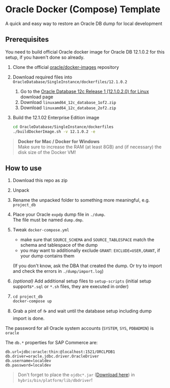 # Oracle Docker (Compose) Template

A quick and easy way to restore an Oracle DB dump for local development

## Prerequisites

You need to build official Oracle docker image for Oracle DB 12.1.0.2 for this
setup, if you haven't done so already.

1. Clone the official [oracle/docker-images][oracle-images] repository
1. Download required files into `OracleDatabase/SingleInstance/dockerfiles/12.1.0.2`

    1. Go to the [Oracle Database 12c Release 1 (12.1.0.2.0) for Linux][oracle-download]
       download page
    1. Download `linuxamd64_12c_database_1of2.zip`
    1. Download `linuxamd64_12c_database_2of2.zip`

1. Build the 12.1.02 Enterprise Edition image

    ```sh
    cd OracleDatabase/SingleInstance/dockerfiles
    ./buildDockerImage.sh -v 12.1.0.2 -e
    ```
> **Docker for Mac / Docker for Windows**\
> Make sure to increase the RAM (at least 8GB) and (if necessary) the disk size of the Docker VM!

## How to use

1. Download this repo as zip
1. Unpack
1. Rename the unpacked folder to something more meaningful, e.g. `project_db`
1. Place your Oracle `expdp` dump file in `./dump`.\
   The file must be named `dump.dmp`.
1. Tweak `docker-compose.yml`

    - make sure that `SOURCE_SCHEMA` and `SOURCE_TABLESPACE` match the schema
      and tablespace of the dump
    - you may want to additionally exclude `GRANT`: `EXCLUDE=USER,GRANT`, if your dump contains
      them

   (If you don't know, ask the DBA that created the dump. Or try to import and 
   check the errors in `./dump/import.log`)
1. *(optional)* Add additional setup files to `setup-scripts` (initial setup 
   supports`*.sql` or `*.sh` files, they are executed in order)
1. ```
   cd project_db
   docker-compose up
   ```
1. Grab a pint of :coffee: and wait until the database setup including dump import is done.

The password for all Oracle system accounts (`SYSTEM`, `SYS`, `PDBADMIN`) is `oracle`

The `db.*` properties for SAP Commerce are:

```properties
db.url=jdbc:oracle:thin:@localhost:1521/ORCLPDB1
db.driver=oracle.jdbc.driver.OracleDriver
db.username=localdev
db.password=localdev
```

> Don't forget to place the `ojdbc*.jar` ([Download here][ojdbc]) in
> `hybris/bin/platform/lib/dbdriver`!

[oracle-images]: https://github.com/oracle/docker-images
[oracle-download]: https://www.oracle.com/technetwork/database/enterprise-edition/downloads/database12c-linux-download-2240591.html
[ojdbc]: https://www.oracle.com/technetwork/database/features/jdbc/jdbc-ucp-122-3110062.html

